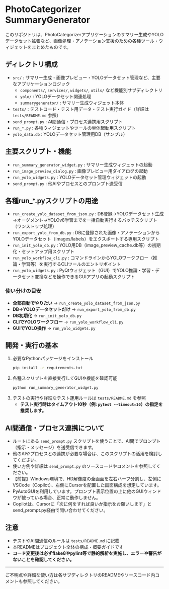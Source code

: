# PhotoCategorizer SummaryGenerator

このリポジトリは、PhotoCategorizerアプリケーションのサマリー生成やYOLOデータセット拡張など、画像処理・アノテーション支援のための各種ツール・ウィジェットをまとめたものです。

## ディレクトリ構成

- `src/` : サマリー生成・画像プレビュー・YOLOデータセット管理など、主要なアプリケーションロジック
  - `components/`, `services/`, `widgets/`, `utils/` など機能別サブディレクトリ
  - `yolo/` : YOLOデータセット関連処理
  - `summarygenerator/` : サマリー生成ウィジェット本体
- `tests/` : テストコード・テスト用データ・テスト実行ガイド（詳細は `tests/README.md` 参照）
- `send_prompt.py` : AI間通信・プロセス連携用スクリプト
- `run_*.py` : 各種ウィジェットやツールの単体起動用スクリプト
- `yolo_data.db` : YOLOデータセット管理用DB（サンプル）

## 主要スクリプト・機能

- `run_summary_generator_widget.py` : サマリー生成ウィジェットの起動
- `run_image_preview_dialog.py` : 画像プレビュー用ダイアログの起動
- `run_yolo_widgets.py` : YOLOデータセット管理ウィジェットの起動
- `send_prompt.py` : 他AIやプロセスとのプロンプト送受信

## 各種run_*.pyスクリプトの用途

- `run_create_yolo_dataset_from_json.py` : DB登録→YOLOデータセット生成→オーグメント→YOLOv8学習までを一括自動実行するバッチスクリプト（ワンストップ処理）
- `run_export_yolo_from_db.py` : DBに登録された画像・アノテーションからYOLOデータセット（images/labels）をエクスポートする専用スクリプト
- `run_init_yolo_db.py` : YOLO用DB（image_preview_cache.db等）の初期化・セットアップ用スクリプト
- `run_yolo_workflow_cli.py` : コマンドラインからYOLOワークフロー（推論・学習等）を実行するCLIツールのエントリポイント
- `run_yolo_widgets.py` : PyQtウィジェット（GUI）でYOLO推論・学習・データセット変換などを操作できるGUIアプリの起動スクリプト

### 使い分けの目安
- **全部自動でやりたい** → `run_create_yolo_dataset_from_json.py`
- **DB→YOLOデータセットだけ** → `run_export_yolo_from_db.py`
- **DB初期化** → `run_init_yolo_db.py`
- **CLIでYOLOワークフロー** → `run_yolo_workflow_cli.py`
- **GUIでYOLO操作** → `run_yolo_widgets.py`

## 開発・実行の基本

1. 必要なPythonパッケージをインストール
   ```bash
   pip install -r requirements.txt
   ```
2. 各種スクリプトを直接実行してGUIや機能を確認可能
   ```bash
   python run_summary_generator_widget.py
   ```
3. テストの実行や詳細なテスト運用ルールは `tests/README.md` を参照
   - **テスト実行時はタイムアウト10秒（例: `pytest --timeout=10`）の指定を推奨します。**

## AI間通信・プロセス連携について

- ルートにある `send_prompt.py` スクリプトを使うことで、AI間でプロンプト（指示・メッセージ）を送受信できます。
- 他のAIやプロセスとの連携が必要な場合は、このスクリプトの活用を検討してください。
- 使い方例や詳細は `send_prompt.py` のソースコードやコメントを参照してください。
- 【前提】Windows環境で、HD解像度の全画面を左右ハーフ分割し、左側にVSCode（Copilot）、右側にCursorを配置した画面構成を想定しています。
- PyAutoGUIを利用しています。プロンプト表示位置の上に他のGUIウィンドウが被っている場合、正常に動作しません。
- Copilotは、Cursorに「次に何をすれば良いか指示をお願いします」とsend_prompt.py経由で問い合わせてください。

## 注意
- テストやAI間通信のルールは `tests/README.md` に記載
- 本READMEはプロジェクト全体の構成・概要ガイドです
- **コード変更後は必ずflake8やpylint等で静的解析を実施し、エラーや警告がないことを確認してください。**

---

ご不明点や詳細な使い方は各サブディレクトリのREADMEやソースコード内コメントも参照してください。